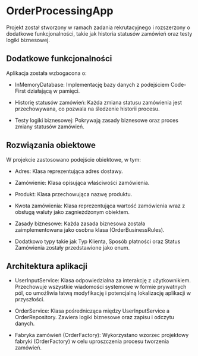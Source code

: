 # OrderProcessingApp

Projekt został stworzony w ramach zadania rekrutacyjnego i rozszerzony o dodatkowe funkcjonalności, takie jak historia statusów zamówień oraz testy logiki biznesowej.

## Dodatkowe funkcjonalności
Aplikacja została wzbogacona o:

* InMemoryDatabase: Implementację bazy danych z podejściem Code-First działającą w pamięci.

* Historię statusów zamówień: Każda zmiana statusu zamówienia jest przechowywana, co pozwala na śledzenie historii procesu.

* Testy logiki biznesowej: Pokrywają zasady biznesowe oraz proces zmiany statusów zamówień.

## Rozwiązania obiektowe
W projekcie zastosowano podejście obiektowe, w tym:

* Adres: Klasa reprezentująca adres dostawy.

* Zamówienie: Klasa opisująca właściwości zamówienia.

* Produkt: Klasa przechowująca nazwę produktu.

* Kwota zamówienia: Klasa reprezentująca wartość zamówienia wraz z obsługą waluty jako zagnieżdżonym obiektem.

* Zasady biznesowe: Każda zasada biznesowa została zaimplementowana jako osobna klasa (OrderBusinessRules).

* Dodatkowo typy takie jak Typ Klienta, Sposób płatności oraz Status Zamówienia zostały przedstawione jako enum.

## Architektura aplikacji
* UserInputService: Klasa odpowiedzialna za interakcję z użytkownikiem. Przechowuje wszystkie wiadomości systemowe w formie prywatnych pól, co umożliwia łatwą modyfikację i potencjalną lokalizację aplikacji w przyszłości.

* OrderService: Klasa pośrednicząca między UserInputService a OrderRepository. Zawiera logiki biznesowe oraz zapisu i odczytu danych.

* Fabryka zamówień (OrderFactory): Wykorzystano wzorzec projektowy fabryki (OrderFactory) w celu uproszczenia procesu tworzenia zamówień.

